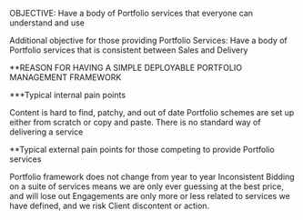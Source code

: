 OBJECTIVE:
Have a body of Portfolio services that everyone can understand and use

Additional objective for those providing Portfolio Services:
Have a body of Portfolio services that is consistent between Sales and Delivery

**REASON FOR HAVING A SIMPLE DEPLOYABLE PORTFOLIO MANAGEMENT FRAMEWORK

***Typical internal pain points

Content is hard to find, patchy, and out of date
Portfolio schemes are set up either from scratch or copy and paste. 
There is no standard way of delivering a service

**Typical external pain points for those competing to provide Portfolio services

Portfolio framework does not change from year to year
Inconsistent Bidding on a suite of services means we are only ever guessing at the best price, and will lose out
Engagements are only more or less related to services we have defined, and we risk Client discontent or action. 
